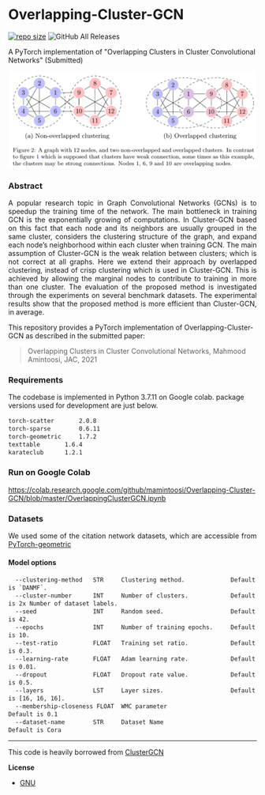 Overlapping-Cluster-GCN
==========
 [![repo size](https://img.shields.io/github/repo-size/mamintoosi/Overlapping-Cluster-GCN.svg)](https://github.com/mamintoosi/Overlapping-Cluster-GCN/archive/master.zip)
 ![GitHub All Releases](https://img.shields.io/github/downloads/lewdev/hw-gen/total)
 
A PyTorch implementation of "Overlapping Clusters in Cluster Convolutional Networks" (Submitted)
<p align="center">
  <img width="600" src="images/OverlappedClusters.png">
</p>

### Abstract

<p align="justify">
A popular research topic in Graph Convolutional Networks (GCNs) is to speedup
the training time of the network. The main bottleneck in training GCN is the
exponentially growing of computations.  In Cluster-GCN based on this fact that each
node and its neighbors are usually grouped in the same cluster, considers the
clustering structure of the graph, and expand each node’s neighborhood within
each cluster when training GCN. The main assumption of Cluster-GCN is the
weak relation between clusters; which is not correct at all graphs. Here we extend their approach by overlapped clustering, instead of crisp clustering which
is used in Cluster-GCN. This is achieved by allowing the marginal nodes to
contribute to training in more than one cluster. The evaluation of the proposed
method is investigated through the experiments on several benchmark datasets.
The experimental results show that the proposed method is more efficient than
Cluster-GCN, in average.
</p>

This repository provides a PyTorch implementation of Overlapping-Cluster-GCN as described in the submitted paper:

> Overlapping Clusters in Cluster Convolutional Networks,
> Mahmood Amintoosi,
> JAC, 2021

### Requirements
The codebase is implemented in Python 3.7.11 on Google colab. package versions used for development are just below.
```
torch-scatter 		2.0.8
torch-sparse		0.6.11
torch-geometric		1.7.2
texttable		1.6.4
karateclub		1.2.1
```

### Run on Google Colab
https://colab.research.google.com/github/mamintoosi/Overlapping-Cluster-GCN/blob/master/OverlappingClusterGCN.ipynb

### Datasets
<p align="justify">
We used some of the citation network datasets, which are accessible from <a href=https://pytorch-geometric.readthedocs.io/en/latest/modules/datasets.html>
PyTorch-geometric </a>
</p>

#### Model options
```
  --clustering-method   STR     Clustering method.             Default is `DANMF`.
  --cluster-number      INT     Number of clusters.            Default is 2x Number of dataset labels. 
  --seed                INT     Random seed.                   Default is 42.
  --epochs              INT     Number of training epochs.     Default is 10.
  --test-ratio          FLOAT   Training set ratio.            Default is 0.3.
  --learning-rate       FLOAT   Adam learning rate.            Default is 0.01.
  --dropout             FLOAT   Dropout rate value.            Default is 0.5.
  --layers              LST     Layer sizes.                   Default is [16, 16, 16]. 
  --membership-closeness FLOAT  WMC parameter					Default is 0.1
  --dataset-name		STR		Dataset Name					Default is Cora
```
-------------------------------------------------------

This code is heavily borrowed from <a href="https://github.com/benedekrozemberczki/ClusterGCN">ClusterGCN</a>

**License**

- [GNU](https://github.com/mamintoosi/ClusterGCN/blob/master/LICENSE)
